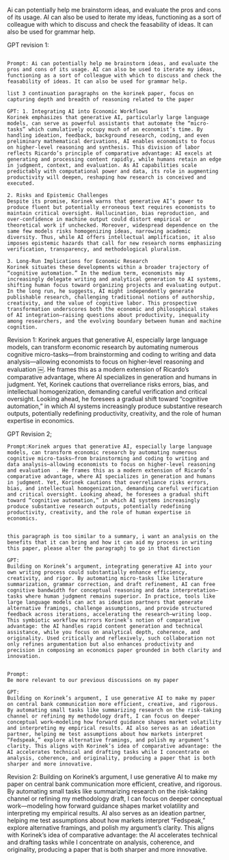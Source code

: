 Ai can potentially help me brainstorm ideas, and evaluate the pros and cons of its usage. AI can also be used to iterate my ideas, functioning as a sort of colleague with which to discuss and check the feasability of ideas. It can also be used for grammar help.

GPT revision 1:

~~~

Prompt: Ai can potentially help me brainstorm ideas, and evaluate the pros and cons of its usage. AI can also be used to iterate my ideas, functioning as a sort of colleague with which to discuss and check the feasability of ideas. It can also be used for grammar help.

list 3 continuation paragraphs on the korinek paper, focus on capturing depth and breadth of reasoning related to the paper

GPT: 1. Integrating AI into Economic Workflows
Korinek emphasizes that generative AI, particularly large language models, can serve as powerful assistants that automate the “micro-tasks” which cumulatively occupy much of an economist’s time. By handling ideation, feedback, background research, coding, and even preliminary mathematical derivations, AI enables economists to focus on higher-level reasoning and synthesis. This division of labor reflects Ricardo’s principle of comparative advantage: AI excels at generating and processing content rapidly, while humans retain an edge in judgment, context, and evaluation. As AI capabilities scale predictably with computational power and data, its role in augmenting productivity will deepen, reshaping how research is conceived and executed.

2. Risks and Epistemic Challenges
Despite its promise, Korinek warns that generative AI’s power to produce fluent but potentially erroneous text requires economists to maintain critical oversight. Hallucination, bias reproduction, and over-confidence in machine output could distort empirical or theoretical work if unchecked. Moreover, widespread dependence on the same few models risks homogenizing ideas, narrowing academic diversity. Thus, while AI offers intellectual amplification, it also imposes epistemic hazards that call for new research norms emphasizing verification, transparency, and methodological pluralism.

3. Long-Run Implications for Economic Research
Korinek situates these developments within a broader trajectory of “cognitive automation.” In the medium term, economists may increasingly delegate writing and analytical generation to AI systems, shifting human focus toward organizing projects and evaluating output. In the long run, he suggests, AI might independently generate publishable research, challenging traditional notions of authorship, creativity, and the value of cognitive labor. This prospective transformation underscores both the economic and philosophical stakes of AI integration—raising questions about productivity, inequality among researchers, and the evolving boundary between human and machine cognition.

~~~

Revision 1:
Korinek argues that generative AI, especially large language models, can transform economic research by automating numerous cognitive micro-tasks—from brainstorming and coding to writing and data analysis—allowing economists to focus on higher-level reasoning and evaluation ￼. He frames this as a modern extension of Ricardo’s comparative advantage, where AI specializes in generation and humans in judgment. Yet, Korinek cautions that overreliance risks errors, bias, and intellectual homogenization, demanding careful verification and critical oversight. Looking ahead, he foresees a gradual shift toward “cognitive automation,” in which AI systems increasingly produce substantive research outputs, potentially redefining productivity, creativity, and the role of human expertise in economics.


GPT Revision 2;

~~~
Prompt:Korinek argues that generative AI, especially large language models, can transform economic research by automating numerous cognitive micro-tasks—from brainstorming and coding to writing and data analysis—allowing economists to focus on higher-level reasoning and evaluation ￼. He frames this as a modern extension of Ricardo’s comparative advantage, where AI specializes in generation and humans in judgment. Yet, Korinek cautions that overreliance risks errors, bias, and intellectual homogenization, demanding careful verification and critical oversight. Looking ahead, he foresees a gradual shift toward “cognitive automation,” in which AI systems increasingly produce substantive research outputs, potentially redefining productivity, creativity, and the role of human expertise in economics.


this paragraph is too similar to a summary, i want an analysis on the benefits that it can bring and how it can aid my process in writing this paper, please alter the paragraphj to go in that direction

GPT:
Building on Korinek’s argument, integrating generative AI into your own writing process could substantially enhance efficiency, creativity, and rigor. By automating micro-tasks like literature summarization, grammar correction, and draft refinement, AI can free cognitive bandwidth for conceptual reasoning and data interpretation—tasks where human judgment remains superior. In practice, tools like large language models can act as ideation partners that generate alternative framings, challenge assumptions, and provide structured feedback across iterations, accelerating the research–writing loop. This symbiotic workflow mirrors Korinek’s notion of comparative advantage: the AI handles rapid content generation and technical assistance, while you focus on analytical depth, coherence, and originality. Used critically and reflexively, such collaboration not only refines argumentation but also enhances productivity and precision in composing an economics paper grounded in both clarity and innovation.


Prompt:
Be more relevant to our previous discussions on my paper

GPT:
Building on Korinek’s argument, I use generative AI to make my paper on central bank communication more efficient, creative, and rigorous. By automating small tasks like summarizing research on the risk-taking channel or refining my methodology draft, I can focus on deeper conceptual work—modeling how forward guidance shapes market volatility and interpreting my empirical results. AI also serves as an ideation partner, helping me test assumptions about how markets interpret “Fedspeak,” explore alternative framings, and polish my argument’s clarity. This aligns with Korinek’s idea of comparative advantage: the AI accelerates technical and drafting tasks while I concentrate on analysis, coherence, and originality, producing a paper that is both sharper and more innovative.

~~~

Revision 2:
Building on Korinek’s argument, I use generative AI to make my paper on central bank communication more efficient, creative, and rigorous. By automating small tasks like summarizing research on the risk-taking channel or refining my methodology draft, I can focus on deeper conceptual work—modeling how forward guidance shapes market volatility and interpreting my empirical results. AI also serves as an ideation partner, helping me test assumptions about how markets interpret “Fedspeak,” explore alternative framings, and polish my argument’s clarity. This aligns with Korinek’s idea of comparative advantage: the AI accelerates technical and drafting tasks while I concentrate on analysis, coherence, and originality, producing a paper that is both sharper and more innovative.
